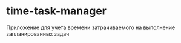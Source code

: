 # time-task-manager
Приложение для учета времени затрачиваемого на выполнение запланированных задач
